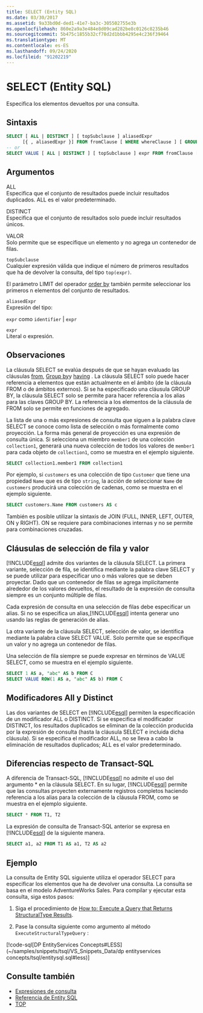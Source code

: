 ```yaml
---
title: SELECT (Entity SQL)
ms.date: 03/30/2017
ms.assetid: 9a33bd0d-ded1-41e7-ba3c-305502755e3b
ms.openlocfilehash: 860e2a9a3e484e8d09cad282be8c0126c8235b46
ms.sourcegitcommit: 5b475c1855b32cf78d2d1bbb4295e4c236f39464
ms.translationtype: MT
ms.contentlocale: es-ES
ms.lasthandoff: 09/24/2020
ms.locfileid: "91202219"
---
```

# <a name="select-entity-sql"></a>SELECT (Entity SQL)

Especifica los elementos devueltos por una consulta.  
  
## <a name="syntax"></a>Sintaxis  
  
```sql  
SELECT [ ALL | DISTINCT ] [ topSubclause ] aliasedExpr
      [{ , aliasedExpr }] FROM fromClause [ WHERE whereClause ] [ GROUP BY groupByClause [ HAVING havingClause ] ] [ ORDER BY orderByClause ]  
-- or  
SELECT VALUE [ ALL | DISTINCT ] [ topSubclause ] expr FROM fromClause [ WHERE whereClause ] [ GROUP BY groupByClause [ HAVING havingClause ] ] [ ORDER BY orderByClause  
```  
  
## <a name="arguments"></a>Argumentos  

 ALL  
 Especifica que el conjunto de resultados puede incluir resultados duplicados. ALL es el valor predeterminado.  
  
 DISTINCT  
 Especifica que el conjunto de resultados solo puede incluir resultados únicos.  
  
 VALOR  
 Solo permite que se especifique un elemento y no agrega un contenedor de filas.  
  
 `topSubclause`  
 Cualquier expresión válida que indique el número de primeros resultados que ha de devolver la consulta, del tipo `top(expr)`.  
  
 El parámetro LIMIT del operador [order by](order-by-entity-sql.md) también permite seleccionar los primeros n elementos del conjunto de resultados.  
  
 `aliasedExpr`  
 Expresión del tipo:  
  
 `expr` como `identifier` &#124; `expr`  
  
 `expr`  
 Literal o expresión.  
  
## <a name="remarks"></a>Observaciones  

 La cláusula SELECT se evalúa después de que se hayan evaluado las cláusulas [from](from-entity-sql.md), [Group by](group-by-entity-sql.md)y [having](having-entity-sql.md) . La cláusula SELECT solo puede hacer referencia a elementos que están actualmente en el ámbito (de la cláusula FROM o de ámbitos externos). Si se ha especificado una cláusula GROUP BY, la cláusula SELECT solo se permite para hacer referencia a los alias para las claves GROUP BY. La referencia a los elementos de la cláusula de FROM solo se permite en funciones de agregado.  
  
 La lista de una o más expresiones de consulta que siguen a la palabra clave SELECT se conoce como lista de selección o más formalmente como proyección. La forma más general de proyección es una expresión de consulta única. Si selecciona un miembro `member1` de una colección `collection1`, generará una nueva colección de todos los valores de `member1` para cada objeto de `collection1`, como se muestra en el ejemplo siguiente.  
  
```sql  
SELECT collection1.member1 FROM collection1  
```  
  
 Por ejemplo, si `customers` es una colección de tipo `Customer` que tiene una propiedad `Name` que es de tipo `string`, la acción de seleccionar `Name` de `customers` producirá una colección de cadenas, como se muestra en el ejemplo siguiente.  
  
```sql  
SELECT customers.Name FROM customers AS c  
```  
  
 También es posible utilizar la sintaxis de JOIN (FULL, INNER, LEFT, OUTER, ON y RIGHT). ON se requiere para combinaciones internas y no se permite para combinaciones cruzadas.  
  
## <a name="row-and-value-select-clauses"></a>Cláusulas de selección de fila y valor  

 [!INCLUDE[esql](../../../../../../includes/esql-md.md)] admite dos variantes de la cláusula SELECT. La primera variante, selección de fila, se identifica mediante la palabra clave SELECT y se puede utilizar para especificar uno o más valores que se deben proyectar. Dado que un contenedor de filas se agrega implícitamente alrededor de los valores devueltos, el resultado de la expresión de consulta siempre es un conjunto múltiple de filas.  
  
 Cada expresión de consulta en una selección de filas debe especificar un alias. Si no se especifica un alias,[!INCLUDE[esql](../../../../../../includes/esql-md.md)] intenta generar uno usando las reglas de generación de alias.  
  
 La otra variante de la cláusula SELECT, selección de valor, se identifica mediante la palabra clave SELECT VALUE. Solo permite que se especifique un valor y no agrega un contenedor de filas.  
  
 Una selección de fila siempre se puede expresar en términos de VALUE SELECT, como se muestra en el ejemplo siguiente.  
  
```sql  
SELECT 1 AS a, "abc" AS b FROM C  
SELECT VALUE ROW(1 AS a, "abc" AS b) FROM C
```  
  
## <a name="all-and-distinct-modifiers"></a>Modificadores All y Distinct  

 Las dos variantes de SELECT en [!INCLUDE[esql](../../../../../../includes/esql-md.md)] permiten la especificación de un modificador ALL o DISTINCT. Si se especifica el modificador DISTINCT, los resultados duplicados se eliminan de la colección producida por la expresión de consulta (hasta la cláusula SELECT e incluida dicha cláusula). Si se especifica el modificador ALL, no se lleva a cabo la eliminación de resultados duplicados; ALL es el valor predeterminado.  
  
## <a name="differences-from-transact-sql"></a>Diferencias respecto de Transact-SQL  

 A diferencia de Transact-SQL, [!INCLUDE[esql](../../../../../../includes/esql-md.md)] no admite el uso del argumento * en la cláusula SELECT.  En su lugar, [!INCLUDE[esql](../../../../../../includes/esql-md.md)] permite que las consultas proyecten externamente registros completos haciendo referencia a los alias para la colección de la cláusula FROM, como se muestra en el ejemplo siguiente.  
  
```sql  
SELECT * FROM T1, T2  
```  
  
 La expresión de consulta de Transact-SQL anterior se expresa en [!INCLUDE[esql](../../../../../../includes/esql-md.md)] de la siguiente manera.  
  
```sql  
SELECT a1, a2 FROM T1 AS a1, T2 AS a2  
```  
  
## <a name="example"></a>Ejemplo  

 La consulta de Entity SQL siguiente utiliza el operador SELECT para especificar los elementos que ha de devolver una consulta. La consulta se basa en el modelo AdventureWorks Sales. Para compilar y ejecutar esta consulta, siga estos pasos:  
  
1. Siga el procedimiento de [How to: Execute a Query that Returns StructuralType Results](../how-to-execute-a-query-that-returns-structuraltype-results.md).  
  
2. Pase la consulta siguiente como argumento al método `ExecuteStructuralTypeQuery` :  
  
 [!code-sql[DP EntityServices Concepts#LESS](~/samples/snippets/tsql/VS_Snippets_Data/dp entityservices concepts/tsql/entitysql.sql#less)]  
  
## <a name="see-also"></a>Consulte también

- [Expresiones de consulta](query-expressions-entity-sql.md)
- [Referencia de Entity SQL](entity-sql-reference.md)
- [TOP](top-entity-sql.md)
